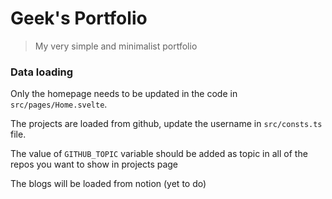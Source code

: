 # Geek's Portfolio

> My very simple and minimalist portfolio

### Data loading

Only the homepage needs to be updated in the code in `src/pages/Home.svelte`.

The projects are loaded from github, update the username in `src/consts.ts` file.

The value of `GITHUB_TOPIC` variable should be added as topic in all of the repos you want to show in projects page

The blogs will be loaded from notion (yet to do)

